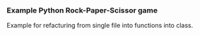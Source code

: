 ### Example Python Rock-Paper-Scissor game

Example for refacturing from single file into functions into class.